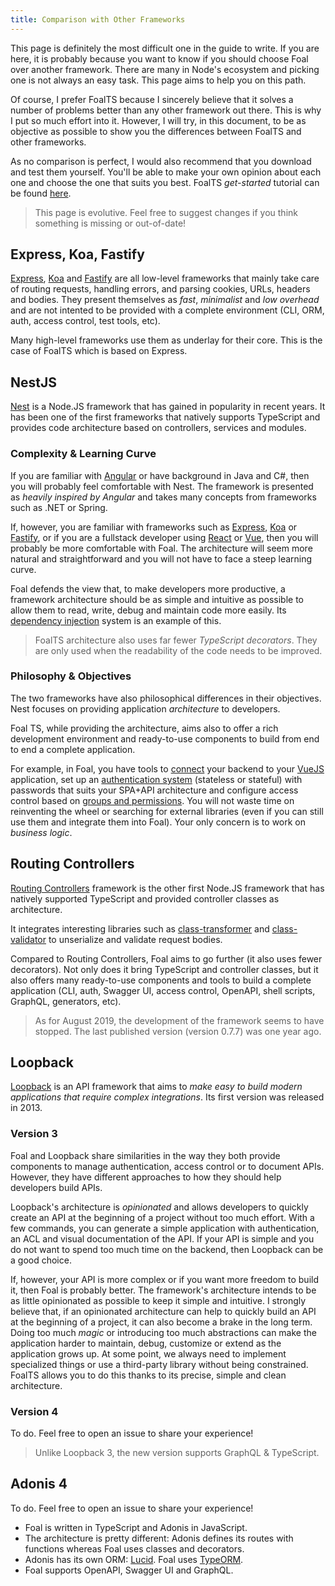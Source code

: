```yaml
---
title: Comparison with Other Frameworks
---
```


This page is definitely the most difficult one in the guide to write. If you are here, it is probably because you want to know if you should choose Foal over another framework. There are many in Node's ecosystem and picking one is not always an easy task. This page aims to help you on this path.

Of course, I prefer FoalTS because I sincerely believe that it solves a number of problems better than any other framework out there. This is why I put so much effort into it. However, I will try, in this document, to be as objective as possible to show you the differences between FoalTS and other frameworks.

As no comparison is perfect, I would also recommend that you download and test them yourself. You'll be able to make your own opinion about each one and choose the one that suits you best. FoalTS *get-started* tutorial can be found [here](./tutorials/simple-todo-list/1-installation.md).

> This page is evolutive. Feel free to suggest changes if you think something is missing or out-of-date!

## Express, Koa, Fastify

[Express](https://expressjs.com/), [Koa](https://koajs.com/) and [Fastify](https://www.fastify.io/) are all low-level frameworks that mainly take care of routing requests, handling errors, and parsing cookies, URLs, headers and bodies. They present themselves as *fast*, *minimalist* and *low overhead* and are not intented to be provided with a complete environment (CLI, ORM, auth, access control, test tools, etc).

Many high-level frameworks use them as underlay for their core. This is the case of FoalTS which is based on Express.

## NestJS

[Nest](https://docs.nestjs.com/) is a Node.JS framework that has gained in popularity in recent years. It has been one of the first frameworks that natively supports TypeScript and provides code architecture based on controllers, services and modules.

### Complexity & Learning Curve

If you are familiar with [Angular](https://angular.io/) or have background in Java and C#, then you will probably feel comfortable with Nest. The framework is presented as *heavily inspired by Angular* and takes many concepts from frameworks such as .NET or Spring. 

If, however, you are familiar with frameworks such as [Express](https://expressjs.com/), [Koa](https://koajs.com/) or [Fastify](https://www.fastify.io/), or if you are a fullstack developer using [React](https://reactjs.org/) or [Vue](http://vuejs.org/), then you will probably be more comfortable with Foal. The architecture will seem more natural and straightforward and you will not have to face a steep learning curve. 

Foal defends the view that, to make developers more productive, a framework architecture should be as simple and intuitive as possible to allow them to read, write, debug and maintain code more easily. Its [dependency injection](./architecture/services-and-dependency-injection.md) system is an example of this.

> FoalTS architecture also uses far fewer *TypeScript decorators*. They are only used when the readability of the code needs to be improved.

### Philosophy & Objectives

The two frameworks have also philosophical differences in their objectives. Nest focuses on providing application *architecture* to developers.

Foal TS, while providing the architecture, aims also to offer a rich development environment and ready-to-use components to build from end to end a complete application.

For example, in Foal, you have tools to [connect](./frontend-integration/angular-react-vue.md) your backend to your [VueJS](http://vuejs.org/) application, set up an [authentication system](./authentication-and-access-control/quick-start.md) (stateless or stateful) with passwords that suits your SPA+API architecture and configure access control based on [groups and permissions](./authentication-and-access-control/groups-and-permissions.md). You will not waste time on reinventing the wheel or searching for external libraries (even if you can still use them and integrate them into Foal). Your only concern is to work on *business logic*.

## Routing Controllers

[Routing Controllers](https://www.npmjs.com/package/routing-controllers) framework is the other first Node.JS framework that has natively supported TypeScript and provided controller classes as architecture.

It integrates interesting libraries such as [class-transformer](https://github.com/typestack/class-transformer) and [class-validator](https://github.com/typestack/class-validator) to unserialize and validate request bodies.

Compared to Routing Controllers, Foal aims to go further (it also uses fewer decorators). Not only does it bring TypeScript and controller classes, but it also offers many ready-to-use components and tools to build a complete application (CLI, auth, Swagger UI, access control, OpenAPI, shell scripts, GraphQL, generators, etc).

> As for August 2019, the development of the framework seems to have stopped. The last published version (version 0.7.7) was one year ago.

## Loopback

[Loopback](https://loopback.io/) is an API framework that aims to *make easy to build modern applications that require complex integrations*. Its first version was released in 2013.

### Version 3

Foal and Loopback share similarities in the way they both provide components to manage authentication, access control or to document APIs. However, they have different approaches to how they should help developers build APIs.

Loopback's architecture is *opinionated* and allows developers to quickly create an API at the beginning of a project without too much effort. With a few commands, you can generate a simple application with authentication, an ACL and visual documentation of the API. If your API is simple and you do not want to spend too much time on the backend, then Loopback can be a good choice.

If, however, your API is more complex or if you want more freedom to build it, then Foal is probably better. The framework's architecture intends to be as little opinionated as possible to keep it simple and intuitive. I strongly believe that, if an opinionated architecture can help to quickly build an API at the beginning of a project, it can also become a brake in the long term. Doing too much *magic* or introducing too much abstractions can make the application harder to maintain, debug, customize or extend as the application grows up. At some point, we always need to implement specialized things or use a third-party library without being constrained. FoalTS allows you to do this thanks to its precise, simple and clean architecture.

### Version 4

To do. Feel free to open an issue to share your experience!

> Unlike Loopback 3, the new version supports GraphQL & TypeScript.

## Adonis 4

To do. Feel free to open an issue to share your experience!

- Foal is written in TypeScript and Adonis in JavaScript.
- The architecture is pretty different: Adonis defines its routes with functions whereas Foal uses classes and decorators.
- Adonis has its own ORM: [Lucid](https://adonisjs.com/docs/4.0/lucid). Foal uses [TypeORM](http://typeorm.io).
- Foal supports OpenAPI, Swagger UI and GraphQL.

